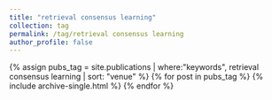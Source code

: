 ```yaml
---
title: "retrieval consensus learning"
collection: tag
permalink: /tag/retrieval consensus learning
author_profile: false
---
```

{% assign pubs_tag = site.publications | where:"keywords", retrieval consensus learning | sort: "venue" %}
{% for post in pubs_tag %}
  {% include archive-single.html %}
{% endfor %}